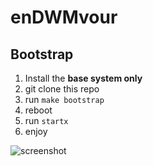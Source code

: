 # enDWMvour

## Bootstrap
1. Install the **base system only**
2. git clone this repo
3. run `make bootstrap`
4. reboot
5. run `startx`
6. enjoy

![screenshot](https://user-images.githubusercontent.com/71613062/140585525-c5488f52-5c4d-4d8b-9f64-18a290ef535b.jpg)
